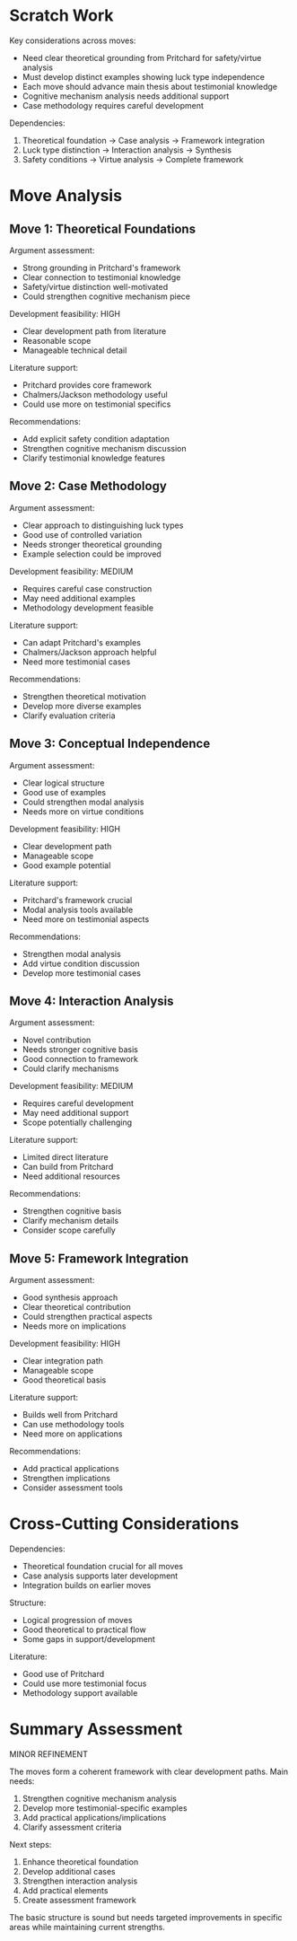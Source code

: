 # Scratch Work

Key considerations across moves:
- Need clear theoretical grounding from Pritchard for safety/virtue analysis
- Must develop distinct examples showing luck type independence 
- Each move should advance main thesis about testimonial knowledge
- Cognitive mechanism analysis needs additional support
- Case methodology requires careful development

Dependencies:
1. Theoretical foundation → Case analysis → Framework integration
2. Luck type distinction → Interaction analysis → Synthesis
3. Safety conditions → Virtue analysis → Complete framework

# Move Analysis

## Move 1: Theoretical Foundations
Argument assessment:
- Strong grounding in Pritchard's framework
- Clear connection to testimonial knowledge
- Safety/virtue distinction well-motivated
- Could strengthen cognitive mechanism piece

Development feasibility: HIGH
- Clear development path from literature
- Reasonable scope
- Manageable technical detail

Literature support:
- Pritchard provides core framework
- Chalmers/Jackson methodology useful
- Could use more on testimonial specifics

Recommendations:
- Add explicit safety condition adaptation
- Strengthen cognitive mechanism discussion
- Clarify testimonial knowledge features

## Move 2: Case Methodology
Argument assessment:
- Clear approach to distinguishing luck types
- Good use of controlled variation
- Needs stronger theoretical grounding
- Example selection could be improved

Development feasibility: MEDIUM
- Requires careful case construction
- May need additional examples
- Methodology development feasible

Literature support:
- Can adapt Pritchard's examples
- Chalmers/Jackson approach helpful
- Need more testimonial cases

Recommendations:
- Strengthen theoretical motivation
- Develop more diverse examples
- Clarify evaluation criteria

## Move 3: Conceptual Independence
Argument assessment:
- Clear logical structure
- Good use of examples
- Could strengthen modal analysis
- Needs more on virtue conditions

Development feasibility: HIGH
- Clear development path
- Manageable scope
- Good example potential

Literature support:
- Pritchard's framework crucial
- Modal analysis tools available
- Need more on testimonial aspects

Recommendations:
- Strengthen modal analysis
- Add virtue condition discussion
- Develop more testimonial cases

## Move 4: Interaction Analysis
Argument assessment:
- Novel contribution
- Needs stronger cognitive basis
- Good connection to framework
- Could clarify mechanisms

Development feasibility: MEDIUM
- Requires careful development
- May need additional support
- Scope potentially challenging

Literature support:
- Limited direct literature
- Can build from Pritchard
- Need additional resources

Recommendations:
- Strengthen cognitive basis
- Clarify mechanism details
- Consider scope carefully

## Move 5: Framework Integration
Argument assessment:
- Good synthesis approach
- Clear theoretical contribution
- Could strengthen practical aspects
- Needs more on implications

Development feasibility: HIGH
- Clear integration path
- Manageable scope
- Good theoretical basis

Literature support:
- Builds well from Pritchard
- Can use methodology tools
- Need more on applications

Recommendations:
- Add practical applications
- Strengthen implications
- Consider assessment tools

# Cross-Cutting Considerations

Dependencies:
- Theoretical foundation crucial for all moves
- Case analysis supports later development
- Integration builds on earlier moves

Structure:
- Logical progression of moves
- Good theoretical to practical flow
- Some gaps in support/development

Literature:
- Good use of Pritchard
- Could use more testimonial focus
- Methodology support available

# Summary Assessment
MINOR REFINEMENT

The moves form a coherent framework with clear development paths. Main needs:
1. Strengthen cognitive mechanism analysis
2. Develop more testimonial-specific examples
3. Add practical applications/implications
4. Clarify assessment criteria

Next steps:
1. Enhance theoretical foundation
2. Develop additional cases
3. Strengthen interaction analysis
4. Add practical elements
5. Create assessment framework

The basic structure is sound but needs targeted improvements in specific areas while maintaining current strengths.